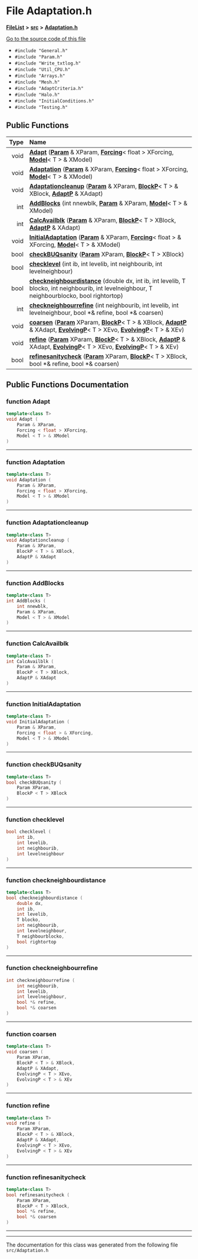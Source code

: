 

# File Adaptation.h



[**FileList**](files.md) **>** [**src**](dir_68267d1309a1af8e8297ef4c3efbcdba.md) **>** [**Adaptation.h**](Adaptation_8h.md)

[Go to the source code of this file](Adaptation_8h_source.md)



* `#include "General.h"`
* `#include "Param.h"`
* `#include "Write_txtlog.h"`
* `#include "Util_CPU.h"`
* `#include "Arrays.h"`
* `#include "Mesh.h"`
* `#include "AdaptCriteria.h"`
* `#include "Halo.h"`
* `#include "InitialConditions.h"`
* `#include "Testing.h"`





































## Public Functions

| Type | Name |
| ---: | :--- |
|  void | [**Adapt**](#function-adapt) ([**Param**](classParam.md) & XParam, [**Forcing**](structForcing.md)&lt; float &gt; XForcing, [**Model**](structModel.md)&lt; T &gt; & XModel) <br> |
|  void | [**Adaptation**](#function-adaptation) ([**Param**](classParam.md) & XParam, [**Forcing**](structForcing.md)&lt; float &gt; XForcing, [**Model**](structModel.md)&lt; T &gt; & XModel) <br> |
|  void | [**Adaptationcleanup**](#function-adaptationcleanup) ([**Param**](classParam.md) & XParam, [**BlockP**](structBlockP.md)&lt; T &gt; & XBlock, [**AdaptP**](structAdaptP.md) & XAdapt) <br> |
|  int | [**AddBlocks**](#function-addblocks) (int nnewblk, [**Param**](classParam.md) & XParam, [**Model**](structModel.md)&lt; T &gt; & XModel) <br> |
|  int | [**CalcAvailblk**](#function-calcavailblk) ([**Param**](classParam.md) & XParam, [**BlockP**](structBlockP.md)&lt; T &gt; XBlock, [**AdaptP**](structAdaptP.md) & XAdapt) <br> |
|  void | [**InitialAdaptation**](#function-initialadaptation) ([**Param**](classParam.md) & XParam, [**Forcing**](structForcing.md)&lt; float &gt; & XForcing, [**Model**](structModel.md)&lt; T &gt; & XModel) <br> |
|  bool | [**checkBUQsanity**](#function-checkbuqsanity) ([**Param**](classParam.md) XParam, [**BlockP**](structBlockP.md)&lt; T &gt; XBlock) <br> |
|  bool | [**checklevel**](#function-checklevel) (int ib, int levelib, int neighbourib, int levelneighbour) <br> |
|  bool | [**checkneighbourdistance**](#function-checkneighbourdistance) (double dx, int ib, int levelib, T blocko, int neighbourib, int levelneighbour, T neighbourblocko, bool rightortop) <br> |
|  int | [**checkneighbourrefine**](#function-checkneighbourrefine) (int neighbourib, int levelib, int levelneighbour, bool \*& refine, bool \*& coarsen) <br> |
|  void | [**coarsen**](#function-coarsen) ([**Param**](classParam.md) XParam, [**BlockP**](structBlockP.md)&lt; T &gt; & XBlock, [**AdaptP**](structAdaptP.md) & XAdapt, [**EvolvingP**](structEvolvingP.md)&lt; T &gt; XEvo, [**EvolvingP**](structEvolvingP.md)&lt; T &gt; & XEv) <br> |
|  void | [**refine**](#function-refine) ([**Param**](classParam.md) XParam, [**BlockP**](structBlockP.md)&lt; T &gt; & XBlock, [**AdaptP**](structAdaptP.md) & XAdapt, [**EvolvingP**](structEvolvingP.md)&lt; T &gt; XEvo, [**EvolvingP**](structEvolvingP.md)&lt; T &gt; & XEv) <br> |
|  bool | [**refinesanitycheck**](#function-refinesanitycheck) ([**Param**](classParam.md) XParam, [**BlockP**](structBlockP.md)&lt; T &gt; XBlock, bool \*& refine, bool \*& coarsen) <br> |




























## Public Functions Documentation




### function Adapt 

```C++
template<class T>
void Adapt (
    Param & XParam,
    Forcing < float > XForcing,
    Model < T > & XModel
) 
```




<hr>



### function Adaptation 

```C++
template<class T>
void Adaptation (
    Param & XParam,
    Forcing < float > XForcing,
    Model < T > & XModel
) 
```




<hr>



### function Adaptationcleanup 

```C++
template<class T>
void Adaptationcleanup (
    Param & XParam,
    BlockP < T > & XBlock,
    AdaptP & XAdapt
) 
```




<hr>



### function AddBlocks 

```C++
template<class T>
int AddBlocks (
    int nnewblk,
    Param & XParam,
    Model < T > & XModel
) 
```




<hr>



### function CalcAvailblk 

```C++
template<class T>
int CalcAvailblk (
    Param & XParam,
    BlockP < T > XBlock,
    AdaptP & XAdapt
) 
```




<hr>



### function InitialAdaptation 

```C++
template<class T>
void InitialAdaptation (
    Param & XParam,
    Forcing < float > & XForcing,
    Model < T > & XModel
) 
```




<hr>



### function checkBUQsanity 

```C++
template<class T>
bool checkBUQsanity (
    Param XParam,
    BlockP < T > XBlock
) 
```




<hr>



### function checklevel 

```C++
bool checklevel (
    int ib,
    int levelib,
    int neighbourib,
    int levelneighbour
) 
```




<hr>



### function checkneighbourdistance 

```C++
template<class T>
bool checkneighbourdistance (
    double dx,
    int ib,
    int levelib,
    T blocko,
    int neighbourib,
    int levelneighbour,
    T neighbourblocko,
    bool rightortop
) 
```




<hr>



### function checkneighbourrefine 

```C++
int checkneighbourrefine (
    int neighbourib,
    int levelib,
    int levelneighbour,
    bool *& refine,
    bool *& coarsen
) 
```




<hr>



### function coarsen 

```C++
template<class T>
void coarsen (
    Param XParam,
    BlockP < T > & XBlock,
    AdaptP & XAdapt,
    EvolvingP < T > XEvo,
    EvolvingP < T > & XEv
) 
```




<hr>



### function refine 

```C++
template<class T>
void refine (
    Param XParam,
    BlockP < T > & XBlock,
    AdaptP & XAdapt,
    EvolvingP < T > XEvo,
    EvolvingP < T > & XEv
) 
```




<hr>



### function refinesanitycheck 

```C++
template<class T>
bool refinesanitycheck (
    Param XParam,
    BlockP < T > XBlock,
    bool *& refine,
    bool *& coarsen
) 
```




<hr>

------------------------------
The documentation for this class was generated from the following file `src/Adaptation.h`

